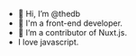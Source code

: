 - 👋 Hi, I’m @thedb
- 👀 I'm a front-end developer. 
- 🌱 I’m a contributor of Nuxt.js.
- I love javascript.
